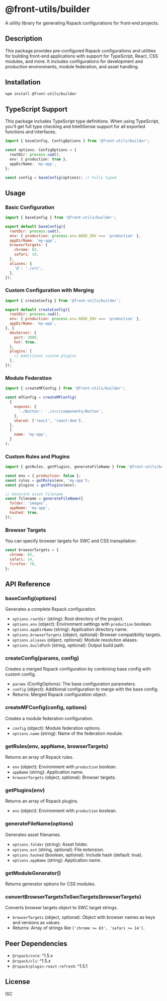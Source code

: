 # @front-utils/builder

A utility library for generating Rspack configurations for front-end projects.

## Description

This package provides pre-configured Rspack configurations and utilities for building front-end applications with support for TypeScript, React, CSS modules, and more. It includes configurations for development and production environments, module federation, and asset handling.

## Installation

```bash
npm install @front-utils/builder
```

## TypeScript Support

This package includes TypeScript type definitions. When using TypeScript, you'll get full type checking and IntelliSense support for all exported functions and interfaces.

```typescript
import { baseConfig, ConfigOptions } from '@front-utils/builder';

const options: ConfigOptions = {
  rootDir: process.cwd(),
  env: { production: true },
  appDirName: 'my-app',
};

const config = baseConfig(options); // Fully typed
```

## Usage

### Basic Configuration

```javascript
import { baseConfig } from '@front-utils/builder';

export default baseConfig({
  rootDir: process.cwd(),
  env: { production: process.env.NODE_ENV === 'production' },
  appDirName: 'my-app',
  browserTargets: {
    chrome: 83,
    safari: 14,
  },
  aliases: {
    '@': './src',
  },
});
```

### Custom Configuration with Merging

```javascript
import { createConfig } from '@front-utils/builder';

export default createConfig({
  rootDir: process.cwd(),
  env: { production: process.env.NODE_ENV === 'production' },
  appDirName: 'my-app',
}, {
  devServer: {
    port: 3000,
    hot: true,
  },
  plugins: [
    // Additional custom plugins
  ],
});
```

### Module Federation

```javascript
import { createMFConfig } from '@front-utils/builder';

const mfConfig = createMFConfig(
  {
    exposes: {
      './Button': './src/components/Button',
    },
    shared: ['react', 'react-dom'],
  },
  {
    name: 'my-app',
  }
);
```

### Custom Rules and Plugins

```javascript
import { getRules, getPlugins, generateFileName } from '@front-utils/builder';

const env = { production: false };
const rules = getRules(env, 'my-app');
const plugins = getPlugins(env);

// Generate asset filename
const filename = generateFileName({
  folder: 'images',
  appName: 'my-app',
  hashed: true,
});
```

### Browser Targets

You can specify browser targets for SWC and CSS transpilation:

```javascript
const browserTargets = {
  chrome: 83,
  safari: 14,
  firefox: 78,
};
```

## API Reference

### baseConfig(options)

Generates a complete Rspack configuration.

- `options.rootDir` (string): Root directory of the project.
- `options.env` (object): Environment settings with `production` boolean.
- `options.appDirName` (string): Application directory name.
- `options.browserTargets` (object, optional): Browser compatibility targets.
- `options.aliases` (object, optional): Module resolution aliases.
- `options.buildPath` (string, optional): Output build path.

### createConfig(params, config)

Creates a merged Rspack configuration by combining base config with custom config.

- `params` (ConfigOptions): The base configuration parameters.
- `config` (object): Additional configuration to merge with the base config.
- Returns: Merged Rspack configuration object.

### createMFConfig(config, options)

Creates a module federation configuration.

- `config` (object): Module federation options.
- `options.name` (string): Name of the federation module.

### getRules(env, appName, browserTargets)

Returns an array of Rspack rules.

- `env` (object): Environment with `production` boolean.
- `appName` (string): Application name.
- `browserTargets` (object, optional): Browser targets.

### getPlugins(env)

Returns an array of Rspack plugins.

- `env` (object): Environment with `production` boolean.

### generateFileName(options)

Generates asset filenames.

- `options.folder` (string): Asset folder.
- `options.ext` (string, optional): File extension.
- `options.hashed` (boolean, optional): Include hash (default: true).
- `options.appName` (string): Application name.

### getModuleGenerator()

Returns generator options for CSS modules.

### convertBrowserTargetsToSwcTargets(browserTargets)

Converts browser targets object to SWC target strings.

- `browserTargets` (object, optional): Object with browser names as keys and versions as values.
- Returns: Array of strings like `['chrome >= 83', 'safari >= 14']`.

## Peer Dependencies

- `@rspack/core`: ^1.5.x
- `@rspack/cli`: ^1.5.x
- `@rspack/plugin-react-refresh`: ^1.5.1

## License

ISC
